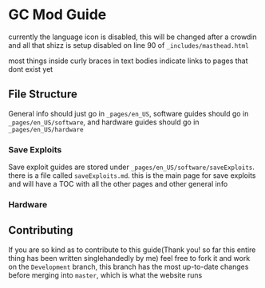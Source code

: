 # GC Mod Guide

currently the language icon is disabled, this will be changed after a crowdin and all that shizz is setup
disabled on line 90 of `_includes/masthead.html`

most things inside curly braces in text bodies indicate links to pages that dont exist yet

## File Structure
General info should just go in `_pages/en_US`, software guides should go in `_pages/en_US/software`, and hardware guides should go in `_pages/en_US/hardware`

### Save Exploits
Save exploit guides are stored under `_pages/en_US/software/saveExploits`. there is a file called `saveExploits.md`. this is the main page for save exploits and will have a TOC with all the other pages and other general info

### Hardware

## Contributing

If you are so kind as to contribute to this guide(Thank you! so far this entire thing has been written singlehandedly by me) feel free to fork it and work on the `Development` branch, this branch has the most up-to-date changes before merging into `master`, which is what the website runs